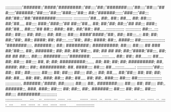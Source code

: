 :::::::::::::'######::'####:'########::'##::::'##::'#######:::::'##::::'##::::'###:::::'######::'##:::::'##::::'###::::'##::: ##::'######::::::'###::::'##::: ##:'##:::'##:'########:::::::::::::
::::::::::::'##... ##:. ##:: ##.... ##: ##:::: ##:'##.... ##:::: ###::'###:::'## ##:::'##... ##: ##:'##: ##:::'## ##::: ###:: ##:'##... ##::::'## ##::: ###:: ##:. ##:'##:: ##.....::::::::::::::
:::::::::::: ##:::..::: ##:: ##:::: ##: ##:::: ##: ##:::: ##:::: ####'####::'##:. ##:: ##:::..:: ##: ##: ##::'##:. ##:: ####: ##: ##:::..::::'##:. ##:: ####: ##::. ####::: ##:::::::::::::::::::
'#######::::. ######::: ##:: ########:: #########: ##:::: ##:::: ## ### ##:'##:::. ##:. ######:: ##: ##: ##:'##:::. ##: ## ## ##: ##::'####:'##:::. ##: ## ## ##:::. ##:::: ######::::::'#######:
........:::::..... ##:: ##:: ##.....::: ##.... ##: ##:::: ##:::: ##. #: ##: #########::..... ##: ##: ##: ##: #########: ##. ####: ##::: ##:: #########: ##. ####:::: ##:::: ##...:::::::........:
::::::::::::'##::: ##:: ##:: ##:::::::: ##:::: ##: ##:::: ##:::: ##:.:: ##: ##.... ##:'##::: ##: ##: ##: ##: ##.... ##: ##:. ###: ##::: ##:: ##.... ##: ##:. ###:::: ##:::: ##:::::::::::::::::::
::::::::::::. ######::'####: ##:::::::: ##:::: ##:. #######::::: ##:::: ##: ##:::: ##:. ######::. ###. ###:: ##:::: ##: ##::. ##:. ######::: ##:::: ##: ##::. ##:::: ##:::: ########:::::::::::::
:::::::::::::......:::....::..:::::::::..:::::..:::.......::::::..:::::..::..:::::..:::......::::...::...:::..:::::..::..::::..:::......::::..:::::..::..::::..:::::..:::::........::::::::::::::

